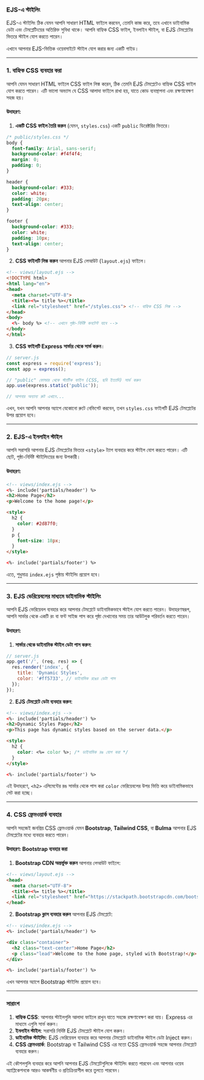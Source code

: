 ### EJS-এ স্টাইলিং

EJS-এ স্টাইলিং ঠিক যেমন আপনি সাধারণ HTML ফাইলে করবেন, তেমনি কাজ করে, তবে এখানে ডাইনামিক ডেটা এবং টেমপ্লেটিংয়ের অতিরিক্ত সুবিধা থাকে। আপনি বাহ্যিক CSS ফাইল, ইনলাইন স্টাইল, বা EJS টেমপ্লেটের ভিতরে স্টাইল যোগ করতে পারেন।

এখানে আপনার EJS-ভিত্তিক ওয়েবসাইটে স্টাইল যোগ করার জন্য একটি গাইড।

---

### **1. বাহ্যিক CSS ব্যবহার করা**

আপনি যেমন সাধারণ HTML ফাইলে CSS ফাইল লিঙ্ক করেন, ঠিক তেমনি EJS টেমপ্লেটেও বাহ্যিক CSS ফাইল যোগ করতে পারেন। এটি ভালো অভ্যাস যে CSS আলাদা ফাইলে রাখা হয়, যাতে কোড ব্যবস্থাপনা এবং রক্ষণাবেক্ষণ সহজ হয়।

#### উদাহরণ:

1. **একটি CSS ফাইল তৈরি করুন** (যেমন, `styles.css`) একটি `public` ডিরেক্টরির ভিতরে।

```css
/* public/styles.css */
body {
  font-family: Arial, sans-serif;
  background-color: #f4f4f4;
  margin: 0;
  padding: 0;
}

header {
  background-color: #333;
  color: white;
  padding: 20px;
  text-align: center;
}

footer {
  background-color: #333;
  color: white;
  padding: 10px;
  text-align: center;
}
```

2. **CSS ফাইলটি লিঙ্ক করুন** আপনার EJS লেআউট (`layout.ejs`) ফাইলে।

```html
<!-- views/layout.ejs -->
<!DOCTYPE html>
<html lang="en">
<head>
  <meta charset="UTF-8">
  <title><%= title %></title>
  <link rel="stylesheet" href="/styles.css"> <!-- বাহ্যিক CSS লিঙ্ক -->
</head>
<body>
  <%- body %> <!-- এখানে পৃষ্ঠা-নির্দিষ্ট কনটেন্ট যাবে -->
</body>
</html>
```

3. **CSS ফাইলটি Express সার্ভার থেকে সার্ভ করুন**।

```javascript
// server.js
const express = require('express');
const app = express();

// "public" ফোল্ডার থেকে স্ট্যাটিক ফাইল (CSS, ছবি ইত্যাদি) সার্ভ করুন
app.use(express.static('public'));

// আপনার অন্যান্য রুট এখানে...
```

এখন, যখন আপনি আপনার অ্যাপে যেকোনো রুটে নেভিগেট করবেন, তখন `styles.css` ফাইলটি EJS টেমপ্লেটের উপর প্রয়োগ হবে।

---

### **2. EJS-এ ইনলাইন স্টাইল**

আপনি সরাসরি আপনার EJS টেমপ্লেটের ভিতরে `<style>` ট্যাগ ব্যবহার করে স্টাইল যোগ করতে পারেন। এটি ছোট, পৃষ্ঠা-নির্দিষ্ট স্টাইলিংয়ের জন্য উপকারী।

#### উদাহরণ:

```html
<!-- views/index.ejs -->
<%- include('partials/header') %>
<h2>Home Page</h2>
<p>Welcome to the home page!</p>

<style>
  h2 {
    color: #2d87f0;
  }
  p {
    font-size: 18px;
  }
</style>

<%- include('partials/footer') %>
```

এতে, শুধুমাত্র `index.ejs` পৃষ্ঠায় স্টাইলিং প্রয়োগ হবে।

---

### **3. EJS ভেরিয়েবলের মাধ্যমে ডাইনামিক স্টাইলিং**

আপনি EJS ভেরিয়েবল ব্যবহার করে আপনার টেমপ্লেটে ডাইনামিকভাবে স্টাইল যোগ করতে পারেন। উদাহরণস্বরূপ, আপনি সার্ভার থেকে একটি রং বা ফন্ট সাইজ পাস করে পৃষ্ঠা দেখানোর সময় তার আউটলুক পরিবর্তন করতে পারেন।

#### উদাহরণ:

1. **সার্ভার থেকে ডাইনামিক স্টাইল ডেটা পাস করুন**:

```javascript
// server.js
app.get('/', (req, res) => {
  res.render('index', {
    title: 'Dynamic Styles',
    color: '#ff5733', // ডাইনামিক রঙের ডেটা পাস
  });
});
```

2. **EJS টেমপ্লেটে ডেটা ব্যবহার করুন**:

```html
<!-- views/index.ejs -->
<%- include('partials/header') %>
<h2>Dynamic Styles Page</h2>
<p>This page has dynamic styles based on the server data.</p>

<style>
  h2 {
    color: <%= color %>; /* ডাইনামিক রঙ যোগ করা */
  }
</style>

<%- include('partials/footer') %>
```

এই উদাহরণে, `<h2>` এলিমেন্টের রঙ সার্ভার থেকে পাস করা `color` ভেরিয়েবলের উপর ভিত্তি করে ডাইনামিকভাবে সেট করা হচ্ছে।

---

### **4. CSS ফ্রেমওয়ার্ক ব্যবহার**

আপনি সহজেই জনপ্রিয় CSS ফ্রেমওয়ার্ক যেমন **Bootstrap**, **Tailwind CSS**, বা **Bulma** আপনার EJS টেমপ্লেটের মধ্যে ব্যবহার করতে পারেন।

#### উদাহরণ: Bootstrap ব্যবহার করা

1. **Bootstrap CDN অন্তর্ভুক্ত করুন** আপনার লেআউট ফাইলে:

```html
<!-- views/layout.ejs -->
<head>
  <meta charset="UTF-8">
  <title><%= title %></title>
  <link rel="stylesheet" href="https://stackpath.bootstrapcdn.com/bootstrap/4.3.1/css/bootstrap.min.css"> <!-- Bootstrap -->
</head>
```

2. **Bootstrap ক্লাস ব্যবহার করুন** আপনার EJS টেমপ্লেটে:

```html
<!-- views/index.ejs -->
<%- include('partials/header') %>

<div class="container">
  <h2 class="text-center">Home Page</h2>
  <p class="lead">Welcome to the home page, styled with Bootstrap!</p>
</div>

<%- include('partials/footer') %>
```

এখন আপনার অ্যাপে Bootstrap স্টাইলিং প্রয়োগ হবে।

---

### **সারাংশ**

1. **বাহ্যিক CSS**: আপনার স্টাইলগুলি আলাদা ফাইলে রাখুন যাতে সহজে রক্ষণাবেক্ষণ করা যায়। Express এর মাধ্যমে এগুলি সার্ভ করুন।
2. **ইনলাইন স্টাইল**: সরাসরি নির্দিষ্ট EJS টেমপ্লেটে স্টাইল যোগ করুন।
3. **ডাইনামিক স্টাইলিং**: EJS ভেরিয়েবল ব্যবহার করে আপনার টেমপ্লেটে ডাইনামিক স্টাইল ডেটা Inject করুন।
4. **CSS ফ্রেমওয়ার্ক**: Bootstrap বা Tailwind CSS এর মতো CSS ফ্রেমওয়ার্ক সহজে আপনার টেমপ্লেটে ব্যবহার করুন।

এই কৌশলগুলি ব্যবহার করে আপনি আপনার EJS টেমপ্লেটগুলিকে স্টাইলিং করতে পারবেন এবং আপনার ওয়েব অ্যাপ্লিকেশনকে আরও আকর্ষণীয় ও প্রতিক্রিয়াশীল করে তুলতে পারবেন।
